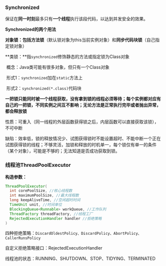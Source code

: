 ### Synchronized

保证在**同一时刻**最多只有**一个线程**执行该段代码，以达到并发安全的效果。

**Synchronized的两个用法**

**对象锁：**包括**方法锁**（默认锁对象为this当前实例对象）和**同步代码块锁**（自己指定锁对象）

**类锁：**指`synchronized`修饰静态的方法或指定锁为Class对象

​	概念：Java类可能有很多对象，但只有一个Class对象

​	形式1：`synchronized`加在`static`方法上

​	形式2：`synchronized(*.class)`代码块

​	**一把锁只能同时被一个线程获取，没有拿到锁的线程必须等待；每个实例都对应有自己的一把锁，不同实例之间互不影响；无论方法是正常执行完毕或者抛出异常，都会释放锁**

性质：可重入（同一线程的外层函数获得锁之后，内层函数可以直接获取该锁），不可中断

缺陷：效率低，锁的释放情况少、试图获得锁时不能设置超时、不能中断一个正在试图获得锁的线程；不够灵活，加锁和释放的时机单一，每个锁仅有单一的条件（某个对象），可能是不够的；无法知道是否成功获取到锁。





### 线程池ThreadPoolExecutor

**构造参数：**

~~~java
ThreadPoolExecutor(
  int corePoolSize, //核心线程数
  int maximumPoolSize, //最大线程数
  long keepAliveTime, //空闲超时时间
  TimeUnit unit, //时间单位
  BlockingQueue<Runnable> workQueue, //工作队列
  ThreadFactory threadFactory, //线程工厂
  RejectedExecutionHandler handler //拒绝策略
)
~~~

四种拒绝策略：`DiscardOldestPolicy、DiscardPolicy、AbortPolicy、CallerRunsPolicy`

自定义拒绝策略接口：RejectedExecutionHandler

线程池的状态：RUNNING、SHUTDOWN、STOP、TIDYING、TERMINATED




